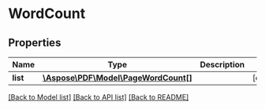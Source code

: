 # WordCount

## Properties
Name | Type | Description | Notes
------------ | ------------- | ------------- | -------------
**list** | [**\Aspose\PDF\Model\PageWordCount[]**](PageWordCount.md) |  | [optional] 

[[Back to Model list]](../README.md#documentation-for-models) [[Back to API list]](../README.md#documentation-for-api-endpoints) [[Back to README]](../README.md)



